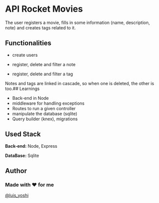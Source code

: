 
# API Rocket Movies

The user registers a movie, fills in some information 
(name, description, note) and creates tags related to it.

## Functionalities

- create users

- register, delete and filter a note

- register, delete and filter a tag

Notes and tags are linked in cascade, so when one is deleted, 
the other is too.## Learnings

- Back-end in Node
- middleware for handling exceptions
- Routes to run a given controller
- manipulate the database (sqlite)
- Query builder (knex), migrations
## Used Stack

**Back-end:** Node, Express

**DataBase:** Sqlite




## Author
### Made with	:heart: for me
 [@luis_yoshi](https://www.linkedin.com/in/luis-soares-64b0a6227/)


